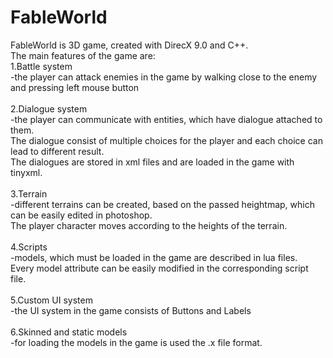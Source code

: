 FableWorld
==========

FableWorld is 3D game, created with DirecX 9.0 and C++.<br />
The main features of the game are:<br />
  1.Battle system<br />
  -the player can attack enemies in the game by walking close to the enemy and pressing left mouse button<br /><br />
  2.Dialogue system<br />
  -the player can communicate with entities, which have dialogue attached to them.<br />
  The dialogue consist of multiple choices for the player and each choice can lead to different result.<br />
  The dialogues are stored in xml files and are loaded in the game with tinyxml.<br /><br />
  3.Terrain<br />
  -different terrains can be created, based on the passed heightmap, which can be easily edited in photoshop.<br />
  The player character moves according to the heights of the terrain.<br /><br />
  4.Scripts<br />
  -models, which must be loaded in the game are described in lua files.<br /> 
  Every model attribute can be easily modified in the corresponding script file.<br /><br />
  5.Custom UI system<br />
  -the UI system in the game consists of Buttons and Labels<br /><br />
  6.Skinned and static models<br />
  -for loading the models in the game is used the .x file format.

